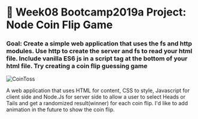 # 💸 Week08 Bootcamp2019a Project: Node Coin Flip Game

### Goal: Create a simple web application that uses the fs and http modules. Use http to create the server and fs to read your html file. Include vanilla ES6 js in a script tag at the bottom of your html file. Try creating a coin flip guessing game

![CoinToss](https://ministryark.com/katy/wp-content/uploads/2018/02/Heads_or_Tails_widescreen.jpg)

A web application that uses HTML for content, CSS to style, Javascript for client side and Node.Js for server side to allow a user to select Heads or Tails and get a randomized result(winner) for each coin flip. I'd like to add animation in the future to show the coin flip. 
